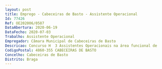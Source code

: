 ```yaml
--- 
layout: post
title: Emprego - Cabeceiras de Basto - Assistente Operacional
Id: 77426
Ref: OE202006/0587
DataAbertura: 2020-06-19
DataFecho: 2020-07-03
Trabalho: Assistente Operacional
Empregador: Câmara Municipal de Cabeceiras de Basto
Descricao: Concurso H  3 Assistentes Operacionais na área funcional de Recolha de Resíduos Sólidos Urbanos e Legalmente Equiparados (Divisão de Ambiente e Salubridade) – Realizar funções de natureza executiva, de carácter manual ou mecânico, enquadradas em diretivas gerais bem definidas e com graus de complexidade variáveis  Executar tarefas de apoio elementares, indispensáveis ao funcionamento dos órgãos e serviços, podendo comportar esforços físicos  Responsabilizar se por equipamentos sob sua guarda e pela sua correta utilização, procedendo quando necessário, à manutenção e reparação dos mesmos  proceder à remoção de lixos e equiparados  varreduras, lavagem e limpeza de ruas e sarjetas  remoção de lixeiras e extirpação de ervas, utilizando as ferramentas e o equipamento necessários.
CodigoPostal: 4860-355 CABECEIRAS DE BASTO
Concelho: Cabeceiras de Basto
Distrito: Braga
--- 
```

